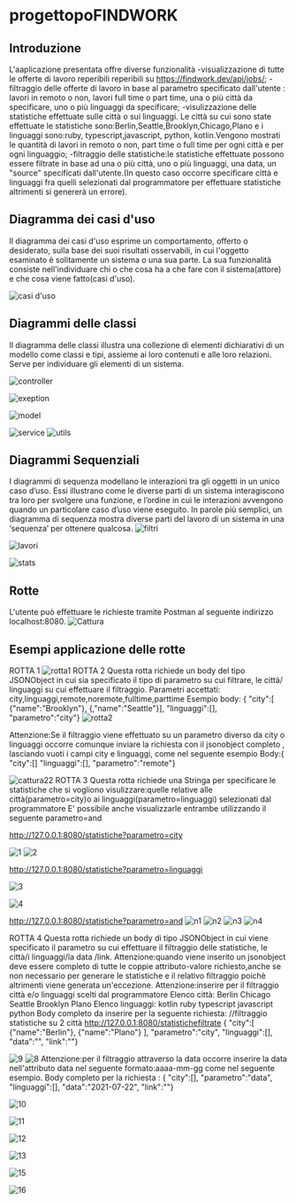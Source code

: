 

# progettopoFINDWORK
##  Introduzione
 L'aaplicazione presentata offre diverse funzionalità
-visualizzazione  di tutte le offerte di lavoro reperibili  reperibili su  https://findwork.dev/api/jobs/;
-filtraggio delle offerte  di lavoro in base al parametro specificato dall'utente : lavori in remoto o non, lavori full time o part time, una o più città da specificare, uno o più linguaggi da specificare;
 -visulizzazione delle statistiche effettuate sulle città o sui linguaggi. Le città su cui sono state effettuate le statistiche sono:Berlin,Seattle,Brooklyn,Chicago,Plano e i linguaggi sono:ruby, typescript,javascript, python, kotlin.Vengono mostrati  le quantità di lavori  in remoto o non, part time o full time  per ogni città e per ogni linguaggio;
 -filtraggio delle statistiche:le statistiche effettuate possono essere filtrate in base ad una o più città, uno o più linguaggi, una data, un "source" specificati dall'utente.(In questo caso occorre specificare  città e linguaggi fra quelli selezionati dal programmatore per effettuare  statistiche altrimenti si genererà un errore).

## Diagramma dei casi d'uso
Il diagramma dei casi d'uso esprime un comportamento, offerto o desiderato, sulla base dei suoi risultati osservabili, in cui l'oggetto esaminato è solitamente un sistema o una sua parte. La sua funzionalità consiste nell'individuare chi o che cosa ha a che fare con il sistema(attore) e che cosa viene fatto(casi d'uso).

![casi d'uso](https://user-images.githubusercontent.com/89917969/133432378-486b6b2f-4a66-4659-ab51-a59ffb6380e3.PNG)

## Diagrammi delle classi
Il diagramma delle classi illustra una collezione di elementi dichiarativi di un modello come classi e tipi, assieme ai loro contenuti e alle loro relazioni. Serve per individuare gli elementi di un sistema.

![controller](https://user-images.githubusercontent.com/89917969/133440267-a39d5e80-2fda-4c58-a683-e9444d509e18.PNG)      

![exeption](https://user-images.githubusercontent.com/89917969/133500797-f4f13260-7360-4f62-8e88-add90c4e3655.PNG)

![model](https://user-images.githubusercontent.com/89917969/133440282-d55510aa-0a45-4edb-99ff-2da18f8d3d52.PNG)

![service](https://user-images.githubusercontent.com/89917969/133440288-b9a78ead-b814-4d97-acb9-4b16fe97f72e.PNG)
![utils](https://user-images.githubusercontent.com/89917969/133440291-97b84dc0-ba74-4d4f-ab9f-d630dafbbe60.PNG)

## Diagrammi Sequenziali
I diagrammi di sequenza modellano le interazioni tra gli oggetti in un unico caso d’uso. Essi illustrano come le diverse parti di un sistema interagiscono tra loro per svolgere una funzione, e l’ordine in cui le interazioni avvengono quando un particolare caso d’uso viene eseguito. In parole più semplici, un diagramma di sequenza mostra diverse parti del lavoro di un sistema in una ‘sequenza’ per ottenere qualcosa.
![filtri](https://user-images.githubusercontent.com/89917969/133441016-39721fd3-4621-4496-b083-881a3e04dd00.PNG)

![lavori](https://user-images.githubusercontent.com/89917969/133441021-5cf5f19a-9b8b-4385-9a92-6872b586d6e2.PNG)


![stats](https://user-images.githubusercontent.com/89917969/133441029-3700d0a3-8010-4548-ac3e-265cb50cd89f.PNG)
##            Rotte
L'utente può effettuare le richieste tramite Postman al seguente indirizzo localhost:8080.
![Cattura](https://user-images.githubusercontent.com/89917969/133470040-d92c6fd2-a19e-4148-a3a5-1efb5376c520.JPG)
##  Esempi applicazione delle rotte 
ROTTA 1
![rotta1](https://user-images.githubusercontent.com/89917969/133478419-05e9dcef-d01c-474c-994e-c152cdff10c9.JPG)
ROTTA 2 
Questa rotta richiede un body del tipo JSONObject in cui sia specificato il tipo di parametro su cui filtrare, le città/ linguaggi su cui effettuare il filtraggio.
Parametri accettati: city,linguaggi,remote,noremote,fulltime,parttime
Esempio body:
{
    "city":[
        {"name":"Brooklyn"},
        {,"name":"Seattle"}],
    "linguaggi":[],
    "parametro":"city"}
    ![rotta2](https://user-images.githubusercontent.com/89917969/133481898-72597f07-8136-42b7-8a58-230883ea4997.JPG)

Attenzione:Se il filtraggio viene effettuato su un parametro diverso da city o linguaggi  occorre comunque inviare la richiesta con il jsonobject completo , lasciando vuoti i campi city e linguaggi, come nel seguente esempio
Body:{
    "city":[]
    "linguaggi":[],
    "parametro":"remote"}

![cattura22](https://user-images.githubusercontent.com/89917969/133483411-c04bcc88-85a4-4252-adbb-17fe02b63300.JPG)
ROTTA 3
Questa rotta richiede  una  Stringa per specificare le statistiche che si vogliono visulizzare:quelle relative alle città(parametro=city)o ai linguaggi(parametro=linguaggi) selezionati dal programmatore
E' possibile anche visualizzarle entrambe utilizzando il seguente parametro=and

http://127.0.0.1:8080/statistiche?parametro=city

![1](https://user-images.githubusercontent.com/89917969/133500480-be7c838e-e97b-4f27-aafc-7763702d9bd6.JPG)
![2](https://user-images.githubusercontent.com/89917969/133500498-8006a3ad-ac07-4291-bfe1-9ffd92bd99fc.JPG)


http://127.0.0.1:8080/statistiche?parametro=linguaggi




![3](https://user-images.githubusercontent.com/89917969/133501105-771da4ff-5b73-4ef2-9e32-c3292076970a.JPG)

![4](https://user-images.githubusercontent.com/89917969/133501120-5711fad3-47b6-4e40-930c-127141dcc824.JPG)

http://127.0.0.1:8080/statistiche?parametro=and
![n1](https://user-images.githubusercontent.com/89917969/133573958-d4d6cdc1-2098-41a5-a216-0130bca937df.JPG)
![n2](https://user-images.githubusercontent.com/89917969/133574172-d8d69eea-ae7f-41fb-9bac-f3a03e45391b.JPG)
![n3](https://user-images.githubusercontent.com/89917969/133574444-92a31f54-c6f6-4596-a1d1-636b2c961fad.JPG)
![n4](https://user-images.githubusercontent.com/89917969/133574456-a86c4530-ccad-451d-9b42-5cbecaddf01a.JPG)



ROTTA 4
Questa rotta richiede un body di tipo JSONObject in cui viene specificato il parametro su cui effettuare il filtraggio delle statistiche, le città/i linguaggi/la data /link.
Attenzione:quando viene inserito un jsonobject deve essere completo di tutte le coppie attributo-valore richiesto,anche se non necessario per generare le statistiche e il relativo filtraggio poichè altrimenti viene generata un'eccezione.
Attenzione:inserire per il filtraggio città e/o linguaggi scelti dal programmatore
Elenco città:
Berlin
Chicago
Seattle
Brooklyn
Plano
Elenco linguaggi:
kotlin
ruby
typescript
javascript
python
Body completo da inserire per la seguente richiesta:
//filtraggio statistiche su 2 città
http://127.0.0.1:8080/statistichefiltrate
{
    "city":[
        {"name":"Berlin"},
        {"name":"Plano"}
    ],
    "parametro":"city",
    "linguaggi":[],
    "data":"",
    "link":""}

![9](https://user-images.githubusercontent.com/89917969/133504597-dc1f30ee-7655-4b4a-aff8-532277305d7b.JPG)
![8](https://user-images.githubusercontent.com/89917969/133504619-81d69f70-8dd5-4dfa-84d7-073b140e1b55.JPG)
Attenzione:per il filtraggio attraverso la data occorre inserire la data nell'attributo data nel seguente formato:aaaa-mm-gg come nel seguente esempio.
Body completo per la richiesta :
{
    "city":[],
    "parametro":"data",
    "linguaggi":[],
    "data":"2021-07-22",
    "link":""}
    
![10](https://user-images.githubusercontent.com/89917969/133508283-8700e89b-c60c-4499-9d47-068c0d2c164d.JPG)
    
![11](https://user-images.githubusercontent.com/89917969/133508304-151cf820-1395-456d-9545-f5cc0cf18c6c.JPG)

![12](https://user-images.githubusercontent.com/89917969/133508328-f66091d8-b527-4863-852e-26be00275989.JPG)

![13](https://user-images.githubusercontent.com/89917969/133508340-c7e837eb-5856-47ca-8d6f-f5768beb447c.JPG)

![15](https://user-images.githubusercontent.com/89917969/133508369-35574171-f696-48b4-90d2-1830185cc863.JPG)

![16](https://user-images.githubusercontent.com/89917969/133508396-e8a11920-3f47-423c-96a9-c693432f3f48.JPG)




